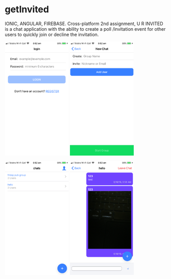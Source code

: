 # getInvited
IONIC, ANGULAR, FIREBASE. Cross-platform 2nd assignment, U R INVITED is a chat application with the ability to create a poll /invitation event for other users to quickly join or decline the invitation.

<p float="left">
<img src="https://github.com/purich-puri/getInvited/blob/master/src/assets/unnamed.png" width="200">
<img src="https://github.com/purich-puri/getInvited/blob/master/src/assets/unnamed%20(1).png" width="200">
</p>
<p float="left">
<img src="https://github.com/purich-puri/getInvited/blob/master/src/assets/unnamed%20(2).png" width="200">
<img src="https://github.com/purich-puri/getInvited/blob/master/src/assets/unnamed%20(3).png" width="200">
</p>
